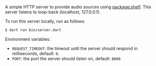 A simple HTTP server to provide audio sources using [package:shelf](https://pub.dev/packages/shelf).
This server listens to loop-back (localhost, 127.0.0.1).

To run this server locally, run as follows:

```bash
$ dart run bin/server.dart
```

Environment variables:

- `REQUEST_TIMEOUT`: the timeout until the server should respond in milliseconds, default: `0`.
- `PORT`: the port the server should listen on, default: `8080`.
